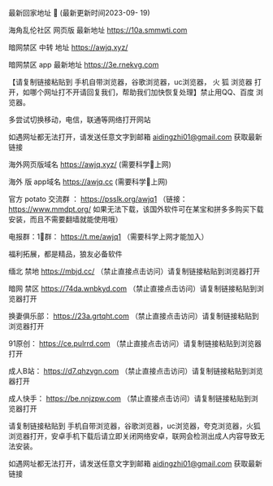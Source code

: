 
最新回家地址 👋 (最新更新时间2023-09- 19)

海角乱伦社区 网页版 最新地址 https://10a.smmwti.com

暗网禁区 中转 地址  https://awjq.xyz/

暗网禁区 app 最新地址  https://3e.rnekvg.com

【请复制链接粘贴到 手机自带浏览器，谷歌浏览器，uc浏览器， 火 狐 浏览器 打开，如哪个网址打不开请回复我们，帮助我们加快恢复处理】禁止用QQ、百度 浏览器。

多尝试切换移动，电信，联通等网络打开网站

如遇网址都无法打开，请发送任意文字到邮箱  aidingzhi01@gmail.com 获取最新链接

海外网页版域名  https://awjq.xyz/ (需要科学🔬上网)

海外 版 app域名  https://awjq.cc (需要科学🔬上网)

官方 potato 交流群 ：   https://psslk.org/awjq1 （链接：https://www.mmdpt.org/ 如果无法下载，该国外软件可在某宝和拼多多购买下载安装，而且不需要翻墙就能使用哦）

电报群：1⃣️群：  https://t.me/awjq1   （需要科学上网才能加入）

福利拓展，都是精品，狼友必备软件

缅北 禁地 https://mbjd.cc/ （禁止直接点击访问）请复制链接粘贴到浏览器打开

暗网 禁区 https://74da.wnbkyd.com （禁止直接点击访问）请复制链接粘贴到浏览器打开

换妻俱乐部： https://23a.grtqht.com （禁止直接点击访问）请复制链接粘贴到浏览器打开

91原创： https://ce.pulrrd.com （禁止直接点击访问）请复制链接粘贴到浏览器打开

成人B站： https://d7.qhzvgn.com （禁止直接点击访问）请复制链接粘贴到浏览器打开

成人快手： https://be.nnjzpw.com （禁止直接点击访问）请复制链接粘贴到浏览器打开

请复制链接粘贴到 手机自带浏览器，谷歌浏览器，uc浏览器，夸克浏览器，火狐浏览器打开，安卓手机下载后请立即关闭网络安卓，联网会检测出成人内容导致无法安装。

如遇网址都无法打开，请发送任意文字到邮箱  aidingzhi01@gmail.com 获取最新链接
